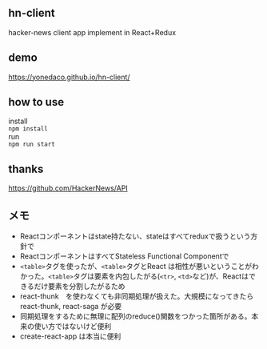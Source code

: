 ## hn-client
hacker-news client app implement in React+Redux

## demo
https://yonedaco.github.io/hn-client/

## how to use
 install  
`npm install`  
run  
`npm run start`  

## thanks
https://github.com/HackerNews/API

## メモ
* Reactコンポーネントはstate持たない、stateはすべてreduxで扱うという方針で
* ReactコンポーネントはすべてStateless Functional Componentで
* `<table>`タグを使ったが、`<table>`タグとReact は相性が悪いということがわかった。`<table>`タグは要素を内包したがる(`<tr>`, `<td>`など)が、Reactはできるだけ要素を分割したがるため
* react-thunk　を使わなくても非同期処理が扱えた。大規模になってきたらreact-thunk, react-saga が必要
* 同期処理をするために無理に配列のreduce()関数をつかった箇所がある。本来の使い方ではないけど便利
* create-react-app は本当に便利
